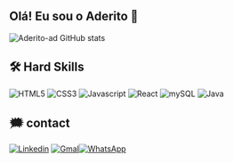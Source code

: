 ## Olá! Eu sou o Aderito 👋

![Aderito-ad GitHub stats](https://github-readme-stats.vercel.app/api?username=Aderito-ad&show_icons=true&theme=radical)

## 🛠 Hard Skills
<div>
<img align="center" alt="HTML5" src="https://img.shields.io/badge/HTML5-E34F26?style=for-the-badge&logo=html5&logoColor=white">
<img align="center" alt="CSS3" src="https://img.shields.io/badge/CSS3-1572B6?style=for-the-badge&logo=css3&logoColor=white">
<img align="center" alt="Javascript" src="https://img.shields.io/badge/JavaScript-F7DF1E?style=for-the-badge&logo=javascript&logoColor=black">
<img align="center" alt="React" src="https://img.shields.io/badge/React-20232A?style=for-the-badge&logo=react&logoColor=61DAFB">
<img align="center" alt="mySQL" src="https://img.shields.io/badge/MySQL-00000F?style=for-the-badge&logo=mysql&logoColor=white">
<img align="center" alt="Java" src="https://img.shields.io/badge/Java-ED8B00?style=for-the-badge&logo=openjdk&logoColor=white">

</div>



## 🗯 contact
<div >

[![Linkedin](https://img.shields.io/badge/LinkedIn-0077B5?style=for-the-badge&logo=linkedin&logoColor=white)](https://www.linkedin.com/in/aderito-francisco-8a2a75230/) 
[![Gmal](https://img.shields.io/badge/Gmail-D14836?style=for-the-badge&logo=gmail&logoColor=white)](aderitoadestar@gmail.com)[![WhatsApp](https://img.shields.io/badge/WhatsApp-25D366?style=for-the-badge&logo=whatsapp&logoColor=white)]()

</div>

